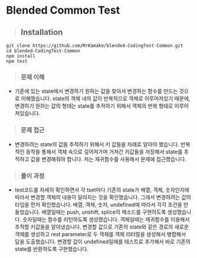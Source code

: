 # Blended Common Test

> ## Installation

```
git clone https://github.com/MrKamake/blended-CodingTest-Common.git
cd blended-CodingTest-Common
npm install
npm test
```

> ### 문제 이해

- 기존에 있는 state에서 변경하기 원하는 값을 찾아서 변경하는 함수를 만드는 것으로 이해했습니다. state의 객체 내의 값이 반복적으로 객체로 이루어져있기 때문에, 변경하기 원하는 값의 형태는 state를 추적하기 위해서 객체의 반복 형태로 이루어져있습니다.

> ### 문제 접근

- 변경하려는 state의 값을 추적하기 위해서 키 값들을 차례로 알아야 했습니다. 반복적인 동작을 통해서 객체 속으로 깊어져가며 거쳐간 키값들을 저장해서 state를 추적하고 값을 변경해줘야 합니다. 저는 재귀함수를 사용해서 문제에 접근했습니다.

> ### 풀이 과정

- test코드를 자세히 확인하면서 각 tset마다 기존의 state가 배열, 객체, 숫자인지에 따라서 변경할 객체의 내용이 달라지는 것을 확인했습니다. 그래서 변경하려는 값의 타입을 먼저 확인했습니다. 배열, 객체, 숫자, undefined에 따라서 각각 조건을 만들었습니다. 배열일때는 push, unshift, splice의 메소드를 구현하도록 생성했습니다. 숫자일때는 함수를 리턴하도록 생성했습니다. 객체일때는 재귀함수를 이용해서 추적할 키값들을 알아냈습니다. 변경할 값으로 기존의 state와 같은 경로의 새로운 객체를 생성하고 rest parameter로 두 객체를 객체 리터럴을 생성해서 병합해서 답을 도출했습니다. 변경할 값이 undefined일때를 테스트로 추가해서 바로 기존의 state를 반환하도록 구현했습니다.
